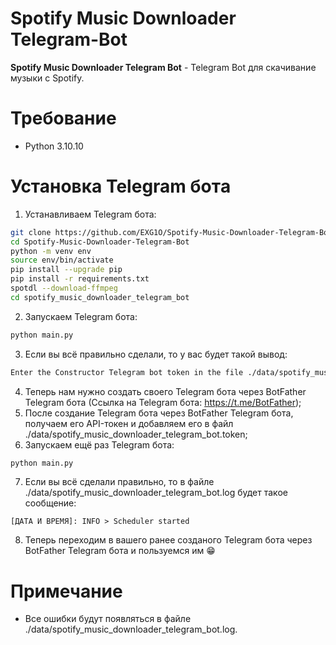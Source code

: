 # Spotify Music Downloader Telegram-Bot
**Spotify Music Downloader Telegram Bot** - Telegram Bot для скачивание музыки с Spotify.

# Требование
- Python 3.10.10

# Установка Telegram ботa
1. Устанавливаем Telegram ботa:
```sh
git clone https://github.com/EXG1O/Spotify-Music-Downloader-Telegram-Bot.git
cd Spotify-Music-Downloader-Telegram-Bot
python -m venv env
source env/bin/activate
pip install --upgrade pip
pip install -r requirements.txt
spotdl --download-ffmpeg
cd spotify_music_downloader_telegram_bot
```
2. Запускаем Telegram ботa:
```sh
python main.py
```
3. Если вы всё правильно сделали, то у вас будет такой вывод:
```sh
Enter the Constructor Telegram bot token in the file ./data/spotify_music_downloader_telegram_bot.token!
```
4. Теперь нам нужно создать своего Telegram бота через BotFather Telegram бота (Ссылка на Telegram бота: https://t.me/BotFather);
5. После создание Telegram бота через BotFather Telegram бота, получаем его API-токен и добавляем его в файл ./data/spotify_music_downloader_telegram_bot.token;
6. Запускаем ещё раз Telegram ботa:
```sh
python main.py
```
7. Если вы всё сделали правильно, то в файле ./data/spotify_music_downloader_telegram_bot.log будет такое сообщение:
```log
[ДАТА И ВРЕМЯ]: INFO > Scheduler started
```
8. Теперь переходим в вашего ранее созданого Telegram бота через BotFather Telegram бота и пользуемся им 😁

# Примечание
- Все ошибки будут появляться в файле ./data/spotify_music_downloader_telegram_bot.log.